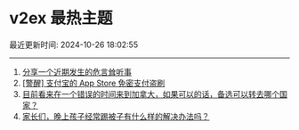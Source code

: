 # v2ex 最热主题

最近更新时间: 2024-10-26 18:02:55

--- 
1. [分享一个近期发生的危言耸听事](https://www.v2ex.com/t/1083781) 
2. [[警醒] 支付宝的 App Store 免密支付盗刷](https://www.v2ex.com/t/1083796) 
3. [目前看来在一个错误的时间来到加拿大，如果可以的话，备选可以转去哪个国家？](https://www.v2ex.com/t/1083809) 
4. [家长们，晚上孩子经常踢被子有什么样的解决办法吗？](https://www.v2ex.com/t/1083815) 
